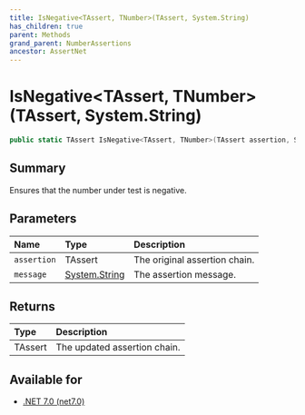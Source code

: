 ```yaml
---
title: IsNegative<TAssert, TNumber>(TAssert, System.String)
has_children: true
parent: Methods
grand_parent: NumberAssertions
ancestor: AssertNet
---
```

# IsNegative&lt;TAssert, TNumber&gt;(TAssert, System.String)

```csharp
public static TAssert IsNegative<TAssert, TNumber>(TAssert assertion, System.String message);
```

## Summary
Ensures that the number under test is negative.

## Parameters
|Name|Type|Description|
|:-|:-|:-|
|`assertion`|TAssert|The original assertion chain.|
|`message`|[System.String](https://learn.microsoft.com/en-us/dotnet/api/system.string)|The assertion message.|

## Returns
|Type|Description|
|:-|:-|
|TAssert|The updated assertion chain.|

## Available for
- [.NET 7.0 (net7.0)](https://versionsof.net/core/7.0/)
